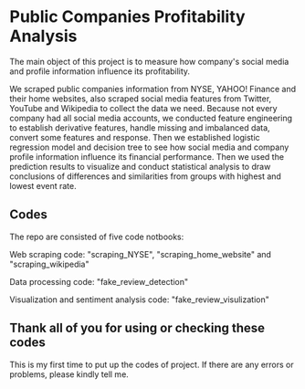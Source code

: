 # Public Companies Profitability  Analysis

The main object of this project is to measure how company's social media and profile information influence its profitability.

We scraped public companies information from NYSE, YAHOO! Finance and their home websites, also scraped social media features from Twitter, YouTube and Wikipedia to collect the data we need. 
Because not every company had all social media accounts, we conducted feature engineering to establish derivative features, handle missing and imbalanced data, convert some features and response.
Then we established logistic regression model and decision tree to see how social media and company profile information influence its financial performance. 
Then we used the prediction results to visualize and conduct statistical analysis to draw conclusions of differences and similarities from groups with highest and lowest event rate.

## Codes

The repo are consisted of five code notbooks:

Web scraping code: "scraping_NYSE", "scraping_home_website" and "scraping_wikipedia"

Data processing code: "fake_review_detection"

Visualization and sentiment analysis code: "fake_review_visulization"

## Thank all of you for using or checking these codes

This is my first time to put up the codes of project. If there are any errors or problems, please kindly tell me.
